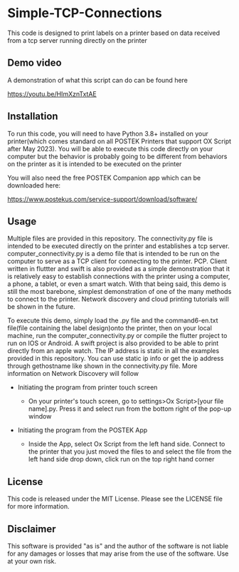 # Simple-TCP-Connections

This code is designed to print labels on a printer based on data received from a tcp server running directly on the printer

## Demo video

A demonstration of what this script can do can be found here

https://youtu.be/HImXznTxtAE

## Installation

To run this code, you will need to have Python 3.8+ installed on your printer(which comes standard on all POSTEK Printers that support OX Script after May 2023). You will be able to execute this code directly on your computer but the behavior is probably going to be different from behaviors on the printer as it is intended to be executed on the printer
  
You will also need the free POSTEK Companion app which can be downloaded here:

https://www.postekus.com/service-support/download/software/

## Usage

Multiple files are provided in this repository. The connectivity.py file is intended to be executed directly on the printer and establishes a tcp server. computer_connectivity.py is a demo file that is intended to be run on the computer to serve as a TCP client for connecting to the printer. PCP. Client written in fluttter and swift is also provided as a simple demonstration that it is relatively easy to establish connections with the printer using a computer, a phone, a tablet, or even a smart watch. With that being said, this demo is still the most barebone, simplest demonstration of one of the many methods to connect to the printer. Network discovery and cloud printing tutorials will be shown in the future.

To execute this demo, simply load the .py file and the command6-en.txt file(file containing the label design)onto the printer, then on your local machine, run the computer_connectivity.py or compile the flutter project to run on IOS or Android. A swift project is also provided to be able to print directly from an apple watch. The IP address is static in all the examples provided in this repository. You can use static ip info or get the ip address through gethostname like shown in the connectivity.py file. More information on Network Discovery will follow

- Initiating the program from printer touch screen
    - On your printer's touch screen, go to settings>Ox Script>[your file name].py. Press it and select run from the bottom right of the pop-up window
 
- Initiating the program from the POSTEK App
    - Inside the App, select Ox Script from the left hand side. Connect to the printer that you just moved the files to and select the file from the left hand side drop down, click run on the top right hand corner

## License

This code is released under the MIT License. Please see the LICENSE file for more information.

## Disclaimer

This software is provided "as is" and the author of the software is not liable for any damages or losses that may arise from the use of the software. Use at your own risk.
